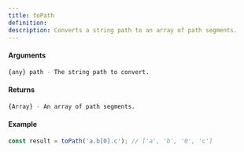```yaml
---
title: toPath
definition: 
description: Converts a string path to an array of path segments.
---
```



#### Arguments


```bash
{any} path - The string path to convert.
```


#### Returns


```bash
{Array} - An array of path segments.
```


#### Example


```ts
const result = toPath('a.b[0].c'); // ['a', 'b', '0', 'c']
```